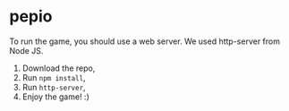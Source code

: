 # pepio
To run the game, you should use a web server. We used http-server from Node JS.
1. Download the repo,
2. Run `npm install`,
3. Run `http-server`,
4. Enjoy the game! :)
